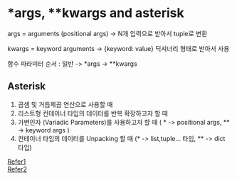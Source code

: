 # *args, **kwargs and asterisk

args = arguments (positional args)
-> N개 입력으로 받아서 tuple로 변환


kwargs = keyword arguments
-> {keyword: value} 딕셔너리 형태로 받아서 사용

함수 파라미터 순서 : 일반 -> *args -> **kwargs



## Asterisk

1. 곱셈 및 거듭제곱 연산으로 사용할 때
2. 리스트형 컨테이너 타입의 데이터를 반복 확장하고자 할 때
3. 가변인자 (Variadic Parameters)를 사용하고자 할 때 ( * -> positional args, ** -> keyword args )
4. 컨테이너 타입의 데이터를 Unpacking 할 때 (* -> list,tuple... 타입, ** -> dict 타입)

[Refer1](https://brunch.co.kr/@princox/180)  
[Refer2](https://mingrammer.com/understanding-the-asterisk-of-python/)
